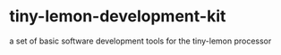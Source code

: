 # tiny-lemon-development-kit
a set of basic software development tools for the tiny-lemon processor

